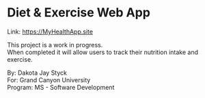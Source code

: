 # Diet & Exercise Web App  
Link: https://MyHealthApp.site  
  
This project is a work in progress.  
When completed it will allow users to track their nutrition intake and exercise.  
  
By: Dakota Jay Styck  
For: Grand Canyon University  
Program: MS - Software Development
